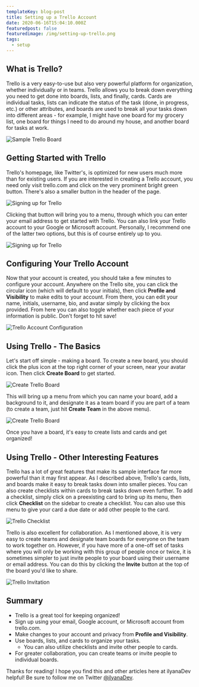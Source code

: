 ```yaml
---
templateKey: blog-post
title: Setting up a Trello Account
date: 2020-06-16T15:04:10.000Z
featuredpost: false
featuredimage: /img/setting-up-trello.png
tags:
  - setup
---
```


What is Trello?
-

Trello is a very easy-to-use but also very powerful platform for organization, whether individually or in teams. Trello allows you to break down everything you need to get done into boards, lists, and finally, cards. Cards are individual tasks, lists can indicate the status of the task (done, in progress, etc.) or other attributes, and boards are used to break all your tasks down into different areas - for example, I might have one board for my grocery list, one board for things I need to do around my house, and another board for tasks at work.

![Sample Trello Board](/img/trello-sample-board.png "Sample Trello Board")

Getting Started with Trello
-

Trello's homepage, like Twitter's, is optimized for new users much more than for existing users. If you are interested in creating a Trello account, you need only visit trello.com and click on the very prominent bright green button. There's also a smaller button in the header of the page.

![Signing up for Trello](/img/trello-signup.png "Trello Signup")

Clicking that button will bring you to a menu, through which you can enter your email address to get started with Trello. You can also link your Trello account to your Google or Microsoft account. Personally, I recommend one of the latter two options, but this is of course entirely up to you.

![Signing up for Trello](/img/trello-signup-menu.png "Trello Signup")

Configuring Your Trello Account
-

Now that your account is created, you should take a few minutes to configure your account. Anywhere on the Trello site, you can click the circular icon (which will default to your initials), then click **Profile and Visibility** to make edits to your account. From there, you can edit your name, initials, username, bio, and avatar simply by clicking the box provided. From here you can also toggle whether each piece of your information is public. Don't forget to hit save!

![Trello Account Configuration](/img/trello-account-configuration.png "Trello Account Configuration")

Using Trello - The Basics
-

Let's start off simple - making a board. To create a new board, you should click the plus icon at the top right corner of your screen, near your avatar icon. Then click **Create Board** to get started.

![Create Trello Board](/img/trello-create.png "Create Trello Board")

This will bring up a menu from which you can name your board, add a background to it, and designate it as a team board if you are part of a team (to create a team, just hit **Create Team** in the above menu).

![Create Trello Board](/img/trello-create-board.png "Create Trello Board")

Once you have a board, it's easy to create lists and cards and get organized!

Using Trello - Other Interesting Features
-

Trello has a lot of great features that make its sample interface far more powerful than it may first appear. As I described above, Trello's cards, lists, and boards make it easy to break tasks down into smaller pieces. You can also create checklists within cards to break tasks down even further. To add a checklist, simply click on a preexisting card to bring up its menu, then click **Checklist** on the sidebar to create a checklist. You can also use this menu to give your card a due date or add other people to the card.

![Trello Checklist](/img/trello-checklist-menu.png "Trello Checklist")

Trello is also excellent for collaboration. As I mentioned above, it is very easy to create teams and designate team boards for everyone on the team to work together on. However, if you have more of a one-off set of tasks where you will only be working with this group of people once or twice, it is sometimes simpler to just invite people to your board using their username or email address. You can do this by clicking the **Invite** button at the top of the board you'd like to share.

![Trello Invitation](/img/trello-invite.png "Trello Invite")

Summary
--

* Trello is a great tool for keeping organized!
* Sign up using your email, Google account, or Microsoft account from trello.com.
* Make changes to your account and privacy from **Profile and Visibility**.
* Use boards, lists, and cards to organize your tasks.
  * You can also utilize checklists and invite other people to cards.
* For greater collaboration, you can create teams or invite people to individual boards.

Thanks for reading! I hope you find this and other articles here at ilyanaDev helpful! Be sure to follow me on Twitter [@ilyanaDev](https://twitter.com/ilyanaDev).
